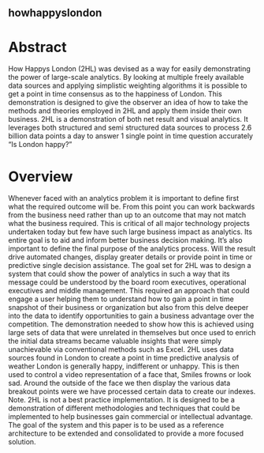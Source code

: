 ## howhappyslondon

# Abstract
How Happys London (2HL) was devised as a way for easily demonstrating the power of large-scale analytics. By looking at multiple freely available data sources and applying simplistic weighting algorithms it is possible to get a point in time consensus as to the happiness of London. This demonstration is designed to give the observer an idea of how to take the methods and theories employed in 2HL and apply them inside their own business. 
2HL is a demonstration of both net result and visual analytics. It leverages both structured and semi structured data sources to process 2.6 billion data points a day to answer 1 single point in time question accurately “Is London happy?”

# Overview
Whenever faced with an analytics problem it is important to define first what the required outcome will be. From this point you can work backwards from the business need rather than up to an outcome that may not match what the business required. This is critical of all major technology projects undertaken today but few have such large business impact as analytics. Its entire goal is to aid and inform better business decision making. It’s also important to define the final purpose of the analytics process. Will the result drive automated changes, display greater details or provide point in time or predictive single decision assistance. 
The goal set for 2HL was to design a system that could show the power of analytics in such a way that its message could be understood by the board room executives, operational executives and middle management. 
This required an approach that could engage a user helping them to understand how to gain a point in time snapshot of their business or organization but also from this delve deeper into the data to identify opportunities to gain a business advantage over the competition. 
The demonstration needed to show how this is achieved using large sets of data that were unrelated in themselves but once used to enrich the initial data streams became valuable insights that were simply unachievable via conventional methods such as Excel.
2HL uses data sources found in London to create a point in time predictive analysis of weather London is generally happy, indifferent or unhappy. This is then used to control a video representation of a face that, Smiles frowns or look sad. Around the outside of the face we then display the various data breakout points were we have processed certain data to create our indexes.
Note. 2HL is not a best practice implementation. It is designed to be a demonstration of different methodologies and techniques that could be implemented to help businesses gain commercial or intellectual advantage. The goal of the system and this paper is to be used as a reference architecture to be extended and consolidated to provide a more focused solution.
